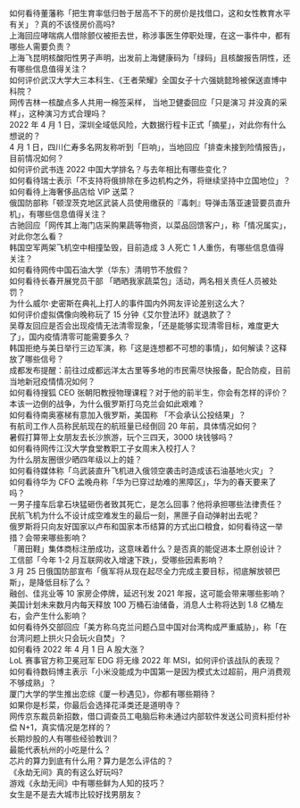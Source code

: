 如何看待董藩称「把生育率低归咎于居高不下的房价是找借口，这和女性教育水平有关」？真的不该怪房价高吗?  
上海回应哮喘病人借除颤仪被拒去世，称涉事医生停职处理，在这一事件中，都有哪些人需要负责？  
上海飞昆明核酸阳性男子声明，出发前上海健康码为「绿码」且核酸报告阴性，还有哪些信息值得关注？  
如何评价武汉大学大三本科生、《王者荣耀》全国女子十六强姚懿玲被保送直博中科院？  
网传吉林一核酸点多人共用一棉签采样， 当地卫健委回应「只是演习 并没真的采样」，这种演习方式合理吗？  
2022 年 4 月 1 日，深圳全域低风险，大数据行程卡正式「摘星」，对此你有什么想说的？  
4 月 1 日，四川仁寿多名网友称听到「巨响」，当地回应「排查未接到险情报告」，目前情况如何？  
如何评价武书连 2022 中国大学排名？与去年相比有哪些变化？  
如何看待瑞士表示「不支持将俄排除在多边机构之外，将继续坚持中立国地位」？  
如何看待上海奢侈品店给 VIP 送菜？  
俄国防部称「顿涅茨克地区武装人员使用缴获的『毒刺』导弹击落亚速营要员直升机」，有哪些信息值得关注？  
古驰回应「网传其上海门店采购果蔬等物资，以菜品回馈客户」，称「情况属实」，对此你怎么看？  
韩国空军两架飞机空中相撞坠毁，目前造成 3 人死亡 1 人重伤，有哪些信息值得关注？  
如何看待网传中国石油大学（华东）清明节不放假？  
如何看待长春开展党员干部 「晒晒我家蔬菜包」活动，两名相关责任人员被处罚？  
为什么威尔·史密斯在典礼上打人的事件国内外网友评论差别这么大？  
如何评价虚拟偶像向晚称玩了 15 分钟《艾尔登法环》就退款了？  
吴尊友回应是否会出现疫情无法清零现象，「还是能够实现清零目标，难度更大了」，国内疫情清零可能需要多久？  
韩国拒绝与美日举行三边军演，称「这是连想都不可想的事情」，如何解读？这释放了哪些信号？  
成都发布提醒：前往过成都远洋太古里等多地的市民需尽快报备，配合防疫，目前当地新冠疫情情况如何？  
如何看待搜狐 CEO 张朝阳教授物理课程？对于他的前半生，你会有怎样的评价？  
本该一边倒的战争，为什么俄罗斯打乌克兰会如此艰难？  
如何看待南奥塞梯有意加入俄罗斯，美国称 「不会承认公投结果」？  
有航司工作人员称民航现在的航班量已经倒回 20 年前，具体情况如何？  
暑假打算带上女朋友去长沙旅游，玩个三四天，3000 块钱够吗？  
如何看待网传江汉大学食堂教职工子女周末入校打人？  
为什么朋友圈很少晒四年级以上的娃？  
如何看待媒体称「乌武装直升飞机进入俄领空袭击时造成该石油基地火灾」？  
如何看待华为 CFO 孟晚舟称「华为已穿过劫难的黑障区」，华为的春天要来了吗？  
一男子撞车后拿石块猛砸伤者致其死亡，是怎么回事？他将承担哪些法律责任？  
民航飞机为什么不设计成空难发生的最后一刻，黑匣子自动弹射出去呢？  
俄罗斯将只向友好国家以卢布和国家本币结算的方式出口粮食，如何看待这一举措？会带来哪些影响？  
「莆田鞋」集体商标注册成功，这意味着什么？是否真的能促进本土原创设计？  
工信部「今年 1-2 月互联网收入增速下跌」，受哪些因素影响？  
3 月 25 日俄国防部宣布「俄军将从现在起尽全力完成主要目标，彻底解放顿巴斯」，是降低目标了么？  
融创、佳兆业等 10 家房企停牌，延迟刊发 2021 年报，这可能会带来哪些影响？  
美国计划未来数月内每天释放 100 万桶石油储备，消息人士称将达到 1.8 亿桶左右，会产生什么影响？  
如何看待外交部回应「美方称乌克兰问题凸显中国对台湾构成严重威胁」，称「在台湾问题上拱火只会玩火自焚」？  
如何看待 2022 年 4 月 1 日 A 股大涨？  
LoL 赛事官方称卫冕冠军 EDG 将无缘 2022 年 MSI，如何评价该战队的表现？  
如何看待数码博主表示「小米没能成为中国第一是因为模式太过超前，用户消费观不够成熟」？  
厦门大学的学生推出恋综《厦一秒遇见》，你都有哪些期待？  
如果你是杉菜，你最后会选择花泽类还是道明寺？  
网传京东裁员新招数，借口调查员工电脑后称未通过内部软件发送公司资料拒付补偿 N+1，真实情况是怎样的？  
长期炒股的人有哪些经验教训？  
最能代表杭州的小吃是什么？  
芯片的算力到底有什么用？算力是怎么评估的？  
《永劫无间》真的有这么好玩吗?  
游戏《永劫无间》中有哪些鲜为人知的技巧？  
女生是不是去大城市比较好找男朋友？  
